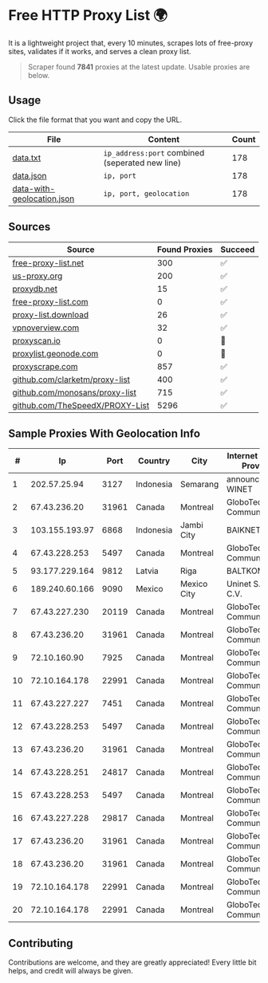 
# Free HTTP Proxy List 🌍

It is a lightweight project that, every 10 minutes, scrapes lots of free-proxy sites, validates if it works, and serves a clean proxy list.


> Scraper found **7841** proxies at the latest update. Usable proxies are below.

## Usage

Click the file format that you want and copy the URL.


|File|Content|Count|
|----|-------|-----|
|[data.txt](https://raw.githubusercontent.com/themiralay/Proxy-List-World/master/data.txt)|`ip_address:port` combined (seperated new line)|178|
|[data.json](https://raw.githubusercontent.com/themiralay/Proxy-List-World/master/data.json)|`ip, port`|178|
|[data-with-geolocation.json](https://raw.githubusercontent.com/themiralay/Proxy-List-World/master/data-with-geolocation.json)|`ip, port, geolocation`|178|

## Sources

|Source|Found Proxies|Succeed|
|------|-------------|-------|
|[free-proxy-list.net](https://free-proxy-list.net)|300|✅|
|[us-proxy.org](https://www.us-proxy.org)|200|✅|
|[proxydb.net](http://proxydb.net)|15|✅|
|[free-proxy-list.com](https://free-proxy-list.com/?page=&port=&type%5B%5D=http&type%5B%5D=https&up_time=0&search=Search)|0|✅|
|[proxy-list.download](https://www.proxy-list.download/HTTP)|26|✅|
|[vpnoverview.com](https://vpnoverview.com/privacy/anonymous-browsing/free-proxy-servers)|32|✅|
|[proxyscan.io](https://www.proxyscan.io)|0|🚫|
|[proxylist.geonode.com](https://proxylist.geonode.com/api/proxy-list?limit=300&page=1&sort_by=lastChecked&sort_type=desc&protocols=http,https)|0|🚫|
|[proxyscrape.com](https://api.proxyscrape.com/v2/?request=displayproxies&protocol=http&timeout=10000&country=all&ssl=all&anonymity=all)|857|✅|
|[github.com/clarketm/proxy-list](https://raw.githubusercontent.com/clarketm/proxy-list/master/proxy-list-raw.txt)|400|✅|
|[github.com/monosans/proxy-list](https://raw.githubusercontent.com/monosans/proxy-list/main/proxies/http.txt)|715|✅|
|[github.com/TheSpeedX/PROXY-List](https://raw.githubusercontent.com/TheSpeedX/PROXY-List/master/http.txt)|5296|✅|


## Sample Proxies With Geolocation Info

|#|Ip|Port|Country|City|Internet Service Provider|
|-|--|----|-------|----|-------------------------|
|1|202.57.25.94|3127|Indonesia|Semarang|announced of WINET|
|2|67.43.236.20|31961|Canada|Montreal|GloboTech Communications|
|3|103.155.193.97|6868|Indonesia|Jambi City|BAIKNET|
|4|67.43.228.253|5497|Canada|Montreal|GloboTech Communications|
|5|93.177.229.164|9812|Latvia|Riga|BALTKOM Riga|
|6|189.240.60.166|9090|Mexico|Mexico City|Uninet S.A. de C.V.|
|7|67.43.227.230|20119|Canada|Montreal|GloboTech Communications|
|8|67.43.236.20|31961|Canada|Montreal|GloboTech Communications|
|9|72.10.160.90|7925|Canada|Montreal|GloboTech Communications|
|10|72.10.164.178|22991|Canada|Montreal|GloboTech Communications|
|11|67.43.227.227|7451|Canada|Montreal|GloboTech Communications|
|12|67.43.228.253|5497|Canada|Montreal|GloboTech Communications|
|13|67.43.236.20|31961|Canada|Montreal|GloboTech Communications|
|14|67.43.228.251|24817|Canada|Montreal|GloboTech Communications|
|15|67.43.228.253|5497|Canada|Montreal|GloboTech Communications|
|16|67.43.227.228|29817|Canada|Montreal|GloboTech Communications|
|17|67.43.236.20|31961|Canada|Montreal|GloboTech Communications|
|18|67.43.236.20|31961|Canada|Montreal|GloboTech Communications|
|19|72.10.164.178|22991|Canada|Montreal|GloboTech Communications|
|20|72.10.164.178|22991|Canada|Montreal|GloboTech Communications|



## Contributing

Contributions are welcome, and they are greatly appreciated! Every
little bit helps, and credit will always be given.

